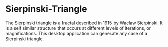 # Sierpinski-Triangle
The Sierpinski triangle is a fractal described in 1915 by Waclaw Sierpinski. It is a self similar structure that occurs at different levels of iterations, or magnifications. This desktop application can generate any case of a Sierpinski triangle. 
